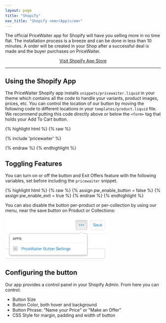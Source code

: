 ```yaml
---
layout: page
title: "Shopify"
nav_title: "Shopify <em>(App)</em>"
---
```


The official PriceWaiter app for Shopify will have you selling more in no time flat. The installation process is a breeze and can be done in less than 10 minutes.  A order will be created in your Shop after a successful deal is made and the buyer purchases on PriceWaiter.

<center>
    <a class="btn btn-primary btn-outline btn-lg" href="https://apps.shopify.com/pricewaiter-name-your-price" target="_blank">Visit Shopify App Store</a>
</center>

* * *

## Using the Shopify App

The PriceWaiter Shopify app installs `snippets/pricewaiter.liquid` in your theme which contains all the code to handle your variants, product images, prices, etc. You can control the location of our button by moving the following code to different locations in your `templates/product.liquid` file. We recommend putting this code directly above or below the `<form>` tag that holds your Add To Cart button.

{% highlight html %}
{% raw %}
<!-- Begin PriceWaiter Widget Button -->
{% include 'pricewaiter' %}
<!-- End PriceWaiter Widget Button -->
{% endraw %}
{% endhighlight %}

## Toggling Features

You can turn on or off the button and Exit Offers feature with the following variables, set before including the `pricewaiter` snippet.

{% highlight html %}
{% raw %}
{% assign pw_enable_button = false %}
{% assign pw_enable_exit = true %}
{% endraw %}
{% endhighlight %}

You can also disable the button per-product or per-collection by using our menu, near the save button on Product or Collections:

<img src="/images/shopify-menu.jpg" alt="Example of Shopify Menu for Name your Price app." width="335" height="134">

## Configuring the button

Our app provides a control panel in your Shopify Admin. From here you can control:

* Button Size
* Button Color, both hover and background
* Button Phrase: "Name your Price" or "Make an Offer"
* CSS Style for margin, padding and width of button
